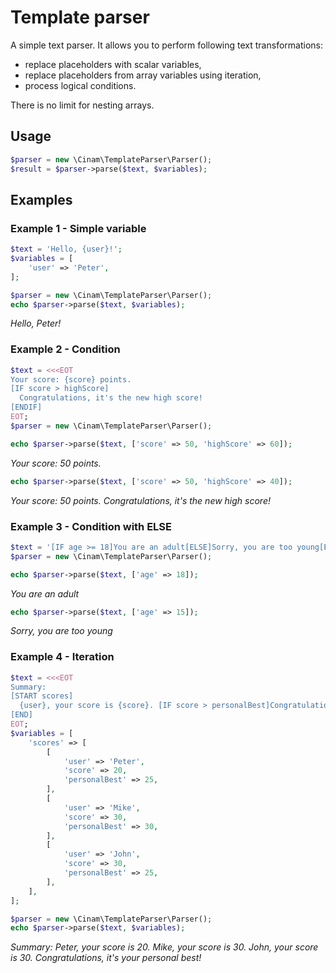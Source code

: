 Template parser
==============

A simple text parser. It allows you to perform following text transformations:

 - replace placeholders with scalar variables,
 - replace placeholders from array variables using iteration,
 - process logical conditions.

There is no limit for nesting arrays.

## Usage

``` php
$parser = new \Cinam\TemplateParser\Parser();
$result = $parser->parse($text, $variables);
```

## Examples

### Example 1 - Simple variable
``` php
$text = 'Hello, {user}!';
$variables = [
    'user' => 'Peter',
];

$parser = new \Cinam\TemplateParser\Parser();
echo $parser->parse($text, $variables);
```

*Hello, Peter!*

### Example 2 - Condition
``` php
$text = <<<EOT
Your score: {score} points.
[IF score > highScore]
  Congratulations, it's the new high score!
[ENDIF]
EOT;
$parser = new \Cinam\TemplateParser\Parser();

echo $parser->parse($text, ['score' => 50, 'highScore' => 60]);
```
*Your score: 50 points.*
``` php
echo $parser->parse($text, ['score' => 50, 'highScore' => 40]);
```
*Your score: 50 points.*
  *Congratulations, it's the new high score!*

### Example 3 - Condition with ELSE
``` php
$text = '[IF age >= 18]You are an adult[ELSE]Sorry, you are too young[ENDIF]';
$parser = new \Cinam\TemplateParser\Parser();

echo $parser->parse($text, ['age' => 18]);
```
*You are an adult*
``` php
echo $parser->parse($text, ['age' => 15]);
```
*Sorry, you are too young*

### Example 4 - Iteration
``` php
$text = <<<EOT
Summary:
[START scores]
  {user}, your score is {score}. [IF score > personalBest]Congratulations, it's your personal best![ENDIF]
[END]
EOT;
$variables = [
    'scores' => [
        [
            'user' => 'Peter',
            'score' => 20,
            'personalBest' => 25,
        ],
        [
            'user' => 'Mike',
            'score' => 30,
            'personalBest' => 30,
        ],
        [
            'user' => 'John',
            'score' => 30,
            'personalBest' => 25,
        ],
    ],
];

$parser = new \Cinam\TemplateParser\Parser();
echo $parser->parse($text, $variables);
```
*Summary:*
  *Peter, your score is 20.*
  *Mike, your score is 30.*
  *John, your score is 30. Congratulations, it's your personal best!*


